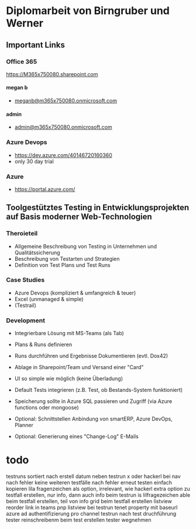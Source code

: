 # Diplomarbeit von Birngruber und Werner

## Important Links

### Office 365
https://M365x750080.sharepoint.com
#### megan b
* meganb@m365x750080.onmicrosoft.com
#### admin
* admin@m365x750080.onmicrosoft.com
### Azure Devops
* https://dev.azure.com/40146720160360
* only 30 day trial
### Azure
* https://portal.azure.com/

## Toolgestütztes Testing in Entwicklungsprojekten auf Basis moderner Web-Technologien

### Theroieteil
* Allgemeine Beschreibung von Testing in Unternehmen und Qualitätssicherung
* Beschreibung von Testarten und Strategien
* Definition von Test Plans und Test Runs

### Case Studies
* Azure Devops (kompliziert & umfangreich & teuer)
* Excel (unmanaged & simple)
* (Testrail)

### Development
* Integrierbare Lösung mit MS-Teams (als Tab)
* Plans & Runs definieren
* Runs durchführen und Ergebnisse Dokumentieren (evtl. Dox42)
* Ablage in Sharepoint/Team und Versand einer "Card"
* UI so simple wie möglich (keine Überladung)
* Default Tests integrieren (z.B. Test, ob Bestands-System funktioniert)
* Speicherung sollte in Azure SQL passieren und Zugriff (via Azure functions oder mongoose)

* Optional: Schnittstellen Anbindung von smartERP, Azure DevOps, Planner
* Optional: Generierung eines "Change-Log" E-Mails

# todo
testruns sortiert nach erstell datum 
neben testrun x oder hackerl bei nav
nach fehler keine weiteren testfälle
nach fehler erneut testen einfach kopieren
lila fragenzeichen als option, irrelevant, wie hackerl
extra option zu testfall erstellen, nur info, dann auch info beim testrun
is lilfragezeichen able beim testfall erstellen, teil von info
grid beim testfall erstellen listview
reorder link in teams
pnp listview bei testrun
tenet property mit baseurl
azure ad authentifizierung
pro channel testrun
nach test druchführung tester reinschreibenm
beim test erstellen tester wegnehmen
